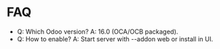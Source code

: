 # FAQ

- Q: Which Odoo version? A: 16.0 (OCA/OCB packaged).
- Q: How to enable? A: Start server with --addon web or install in UI.
